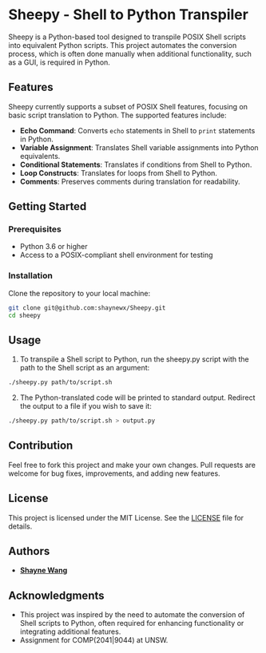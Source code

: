 # Sheepy - Shell to Python Transpiler

Sheepy is a Python-based tool designed to transpile POSIX Shell scripts into equivalent Python scripts. This project automates the conversion process, which is often done manually when additional functionality, such as a GUI, is required in Python.

## Features

Sheepy currently supports a subset of POSIX Shell features, focusing on basic script translation to Python. The supported features include:

- **Echo Command**: Converts `echo` statements in Shell to `print` statements in Python.
- **Variable Assignment**: Translates Shell variable assignments into Python equivalents.
- **Conditional Statements**: Translates if conditions from Shell to Python.
- **Loop Constructs**: Translates for loops from Shell to Python.
- **Comments**: Preserves comments during translation for readability.

## Getting Started

### Prerequisites

- Python 3.6 or higher
- Access to a POSIX-compliant shell environment for testing

### Installation

Clone the repository to your local machine:

```sh
git clone git@github.com:shaynewx/Sheepy.git
cd sheepy
```

## Usage
1. To transpile a Shell script to Python, run the sheepy.py script with the path to the Shell script as an argument:
```sh
./sheepy.py path/to/script.sh
```

2. The Python-translated code will be printed to standard output. Redirect the output to a file if you wish to save it:
```sh
./sheepy.py path/to/script.sh > output.py
```

## Contribution
Feel free to fork this project and make your own changes. Pull requests are welcome for bug fixes, improvements, and adding new features.

## License

This project is licensed under the MIT License. See the [LICENSE](LICENSE) file for details.

## Authors
- **[Shayne Wang](https://github.com/shaynewx)**

## Acknowledgments
- This project was inspired by the need to automate the conversion of Shell scripts to Python, often required for enhancing functionality or integrating additional features.
- Assignment for COMP(2041|9044) at UNSW.